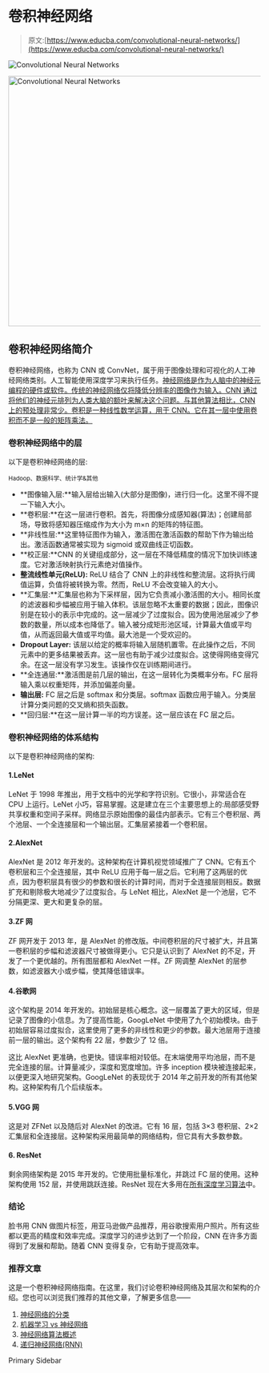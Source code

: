 # 卷积神经网络

> 原文:[https://www.educba.com/convolutional-neural-networks/](https://www.educba.com/convolutional-neural-networks/)

![Convolutional Neural Networks](../Images/7ff8bcca7b5a6410d0232b2ce32965f5.png)

<noscript><img class="alignnone size-full wp-image-226601" src="../Images/7ff8bcca7b5a6410d0232b2ce32965f5.png" alt="Convolutional Neural Networks" width="900" height="500" data-original-src="https://cdn.educba.com/academy/wp-content/uploads/2019/10/Convolutional-Neural-Networks.png"/></noscript>

## 卷积神经网络简介

卷积神经网络，也称为 CNN 或 ConvNet，属于用于图像处理和可视化的人工神经网络类别。人工智能使用深度学习来执行任务。[神经网络是作为人脑中的神经元编程的硬件或软件。传统的神经网络仅将降低分辨率的图像作为输入。CNN 通过将他们的神经元排列为人类大脑的额叶来解决这个问题。与其他算法相比，CNN 上的预处理非常少。卷积是一种线性数学运算，用于 CNN。它在其一层中使用卷积而不是一般的矩阵乘法。](https://www.educba.com/what-is-neural-networks/)

### 卷积神经网络中的层

以下是卷积神经网络的层:

<small>Hadoop、数据科学、统计学&其他</small>

*   **图像输入层:**输入层给出输入(大部分是图像)，进行归一化。这里不得不提一下输入大小。
*   **卷积层:**在这一层进行卷积。首先，将图像分成感知器(算法)；创建局部场，导致将感知器压缩成作为大小为 m×n 的矩阵的特征图。
*   **非线性层:**这里特征图作为输入，激活图在激活函数的帮助下作为输出给出。激活函数通常被实现为 sigmoid 或双曲线正切函数。
*   **校正层:**CNN 的关键组成部分，这一层在不降低精度的情况下加快训练速度。它对激活映射执行元素绝对值操作。
*   **整流线性单元(ReLU):** ReLU 结合了 CNN 上的非线性和整流层。这将执行阈值运算，负值将被转换为零。然而，ReLU 不会改变输入的大小。
*   **汇集层:**汇集层也称为下采样层，因为它负责减小激活图的大小。相同长度的滤波器和步幅被应用于输入体积。该层忽略不太重要的数据；因此，图像识别是在较小的表示中完成的。这一层减少了过度拟合。因为使用池层减少了参数的数量，所以成本也降低了。输入被分成矩形池区域，计算最大值或平均值，从而返回最大值或平均值。最大池是一个受欢迎的。
*   **Dropout Layer:** 该层以给定的概率将输入层随机置零。在此操作之后，不同元素中的更多结果被丢弃。这一层也有助于减少过度拟合。这使得网络变得冗余。在这一层没有学习发生。该操作仅在训练期间进行。
*   **全连通层:**激活图是前几层的输出，在这一层转化为类概率分布。FC 层将输入乘以权重矩阵，并添加偏差向量。
*   **输出层:** FC 层之后是 softmax 和分类层。softmax 函数应用于输入。分类层计算分类问题的交叉熵和损失函数。
*   **回归层:**在这一层计算一半的均方误差。这一层应该在 FC 层之后。

### 卷积神经网络的体系结构

以下是卷积神经网络的架构:

#### 1.LeNet

LeNet 于 1998 年推出，用于文档中的光学和字符识别。它很小，非常适合在 CPU 上运行。LeNet 小巧，容易掌握。这是建立在三个主要思想上的:局部感受野共享权重和空间子采样。网络显示原始图像的最佳内部表示。它有三个卷积层、两个池层、一个全连接层和一个输出层。汇集层紧接着一个卷积层。

#### 2.AlexNet

AlexNet 是 2012 年开发的。这种架构在计算机视觉领域推广了 CNN。它有五个卷积层和三个全连接层，其中 ReLU 应用于每一层之后。它利用了这两层的优点，因为卷积层具有很少的参数和很长的计算时间，而对于全连接层则相反。数据扩充和剔除极大地减少了过度拟合。与 LeNet 相比，AlexNet 是一个池层，它不分隔更深、更大和更复杂的层。

#### 3.ZF 网

ZF 网开发于 2013 年，是 AlexNet 的修改版。中间卷积层的尺寸被扩大，并且第一卷积层的步幅和滤波器尺寸被做得更小。它只是认识到了 AlexNet 的不足，开发了一个更优越的。所有图层都和 AlexNet 一样。ZF 网调整 AlexNet 的层参数，如滤波器大小或步幅，使其降低错误率。

#### 4.谷歌网

这个架构是 2014 年开发的。初始层是核心概念。这一层覆盖了更大的区域，但是记录了图像的小信息。为了提高性能，GoogLeNet 中使用了九个初始模块。由于初始层容易过度拟合，这里使用了更多的非线性和更少的参数。最大池层用于连接前一层的输出。这个架构有 22 层，参数少了 12 倍。

这比 AlexNet 更准确，也更快。错误率相对较低。在末端使用平均池层，而不是完全连接的层。计算量减少，深度和宽度增加。许多 inception 模块被连接起来，以便更深入地研究架构。GoogLeNet 的表现优于 2014 年之前开发的所有其他架构。这种架构有几个后续版本。

#### 5.VGG 网

这是对 ZFNet 以及随后对 AlexNet 的改进。它有 16 层，包括 3×3 卷积层、2×2 汇集层和全连接层。这种架构采用最简单的网络结构，但它具有大多数参数。

#### 6\. ResNet

剩余网络架构是 2015 年开发的。它使用批量标准化，并跳过 FC 层的使用。这种架构使用 152 层，并使用跳跃连接。ResNet 现在大多用在[所有深度学习算法](https://www.educba.com/deep-learning-algorithms/)中。

### 结论

脸书用 CNN 做图片标签，用亚马逊做产品推荐，用谷歌搜索用户照片。所有这些都以更高的精度和效率完成。深度学习的进步达到了一个阶段，CNN 在许多方面得到了发展和帮助。随着 CNN 变得复杂，它有助于提高效率。

### 推荐文章

这是一个卷积神经网络指南。在这里，我们讨论卷积神经网络及其层次和架构的介绍。您也可以浏览我们推荐的其他文章，了解更多信息——

1.  [神经网络的分类](https://www.educba.com/classification-of-neural-network/)
2.  [机器学习 vs 神经网络](https://www.educba.com/machine-learning-vs-neural-network/)
3.  [神经网络算法概述](https://www.educba.com/neural-network-algorithms/)
4.  [递归神经网络(RNN)](https://www.educba.com/recurrent-neural-networks-rnn/)

<footer class="entry-footer">

<aside class="sidebar sidebar-primary widget-area" role="complementary" aria-label="Primary Sidebar">Primary Sidebar</aside>

</footer>